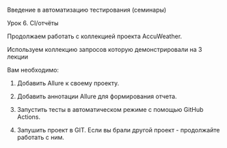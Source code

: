 Введение в автоматизацию тестирования (семинары)


Урок 6. CI/отчёты

Продолжаем работать с коллекцией проекта AccuWeather.

Используем коллекцию запросов которую демонстрировали на 3 лекции

Вам необходимо:

1. Добавить Allure к своему проекту.

2. Добавить аннотации Allure для формирования отчета.

3. Запустить тесты в автоматическом режиме с помощью GitHub Actions.

4. Запушить проект в GIT.
Если вы брали другой проект - продолжайте работать с ним.